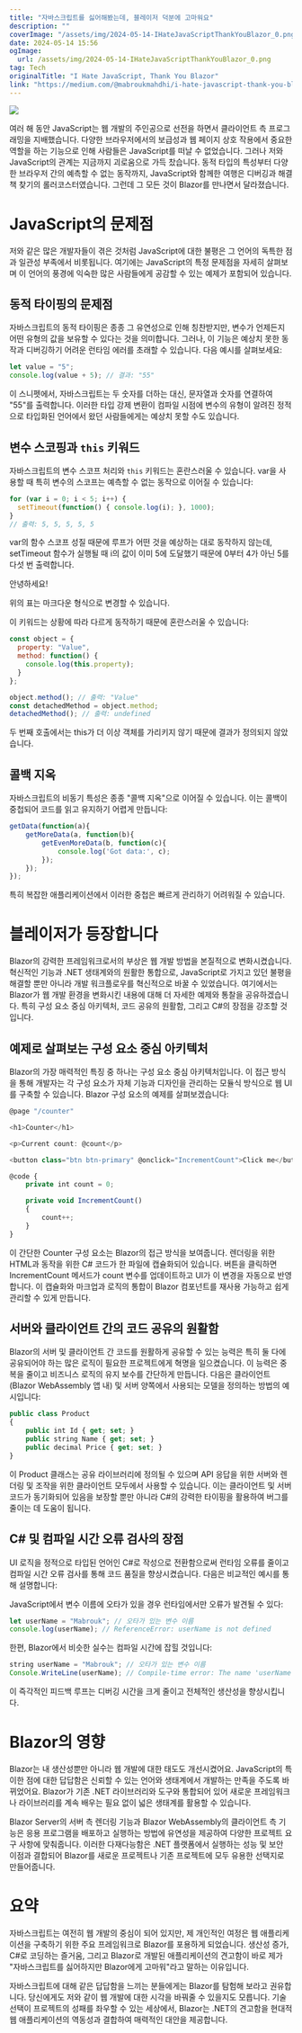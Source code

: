 ```yaml
---
title: "자바스크립트를 싫어해봤는데, 블레이저 덕분에 고마워요"
description: ""
coverImage: "/assets/img/2024-05-14-IHateJavaScriptThankYouBlazor_0.png"
date: 2024-05-14 15:56
ogImage: 
  url: /assets/img/2024-05-14-IHateJavaScriptThankYouBlazor_0.png
tag: Tech
originalTitle: "I Hate JavaScript, Thank You Blazor"
link: "https://medium.com/@mabroukmahdhi/i-hate-javascript-thank-you-blazor-8904333733bc"
---
```




<img src="/assets/img/2024-05-14-IHateJavaScriptThankYouBlazor_0.png" />

여러 해 동안 JavaScript는 웹 개발의 주인공으로 선전을 하면서 클라이언트 측 프로그래밍을 지배했습니다. 다양한 브라우저에서의 보급성과 웹 페이지 상호 작용에서 중요한 역할을 하는 기능으로 인해 사람들은 JavaScript를 떠날 수 없었습니다. 그러나 저와 JavaScript의 관계는 지금까지 괴로움으로 가득 찼습니다. 동적 타입의 특성부터 다양한 브라우저 간의 예측할 수 없는 동작까지, JavaScript와 함께한 여행은 디버깅과 해결책 찾기의 롤러코스터였습니다. 그런데 그 모든 것이 Blazor를 만나면서 달라졌습니다.

# JavaScript의 문제점

저와 같은 많은 개발자들이 겪은 것처럼 JavaScript에 대한 불평은 그 언어의 독특한 점과 일관성 부족에서 비롯됩니다. 여기에는 JavaScript의 특정 문제점을 자세히 살펴보며 이 언어의 풍경에 익숙한 많은 사람들에게 공감할 수 있는 예제가 포함되어 있습니다.




## 동적 타이핑의 문제점

자바스크립트의 동적 타이핑은 종종 그 유연성으로 인해 칭찬받지만, 변수가 언제든지 어떤 유형의 값을 보유할 수 있다는 것을 의미합니다. 그러나, 이 기능은 예상치 못한 동작과 디버깅하기 어려운 런타임 에러를 초래할 수 있습니다. 다음 예시를 살펴보세요:

```js
let value = "5";
console.log(value + 5); // 결과: "55"
```

이 스니펫에서, 자바스크립트는 두 숫자를 더하는 대신, 문자열과 숫자를 연결하여 "55"를 출력합니다. 이러한 타입 강제 변환이 컴파일 시점에 변수의 유형이 알려진 정적으로 타입화된 언어에서 왔던 사람들에게는 예상치 못할 수도 있습니다.



## 변수 스코핑과 `this` 키워드

자바스크립트의 변수 스코프 처리와 `this` 키워드는 혼란스러울 수 있습니다. var을 사용할 때 특히 변수의 스코프는 예측할 수 없는 동작으로 이어질 수 있습니다:

```js
for (var i = 0; i < 5; i++) {
  setTimeout(function() { console.log(i); }, 1000);
}
// 출력: 5, 5, 5, 5, 5
```

var의 함수 스코프 성질 때문에 루프가 어떤 것을 예상하는 대로 동작하지 않는데, setTimeout 함수가 실행될 때 i의 값이 이미 5에 도달했기 때문에 0부터 4가 아닌 5를 다섯 번 출력합니다.



안녕하세요! 

위의 표는 마크다운 형식으로 변경할 수 있습니다. 

이 키워드는 상황에 따라 다르게 동작하기 때문에 혼란스러울 수 있습니다:

```js
const object = {
  property: "Value",
  method: function() {
    console.log(this.property);
  }
};

object.method(); // 출력: "Value"
const detachedMethod = object.method;
detachedMethod(); // 출력: undefined
```

두 번째 호출에서는 this가 더 이상 객체를 가리키지 않기 때문에 결과가 정의되지 않았습니다.

## 콜백 지옥



자바스크립트의 비동기 특성은 종종 "콜백 지옥"으로 이어질 수 있습니다. 이는 콜백이 중첩되어 코드를 읽고 유지하기 어렵게 만듭니다:

```js
getData(function(a){
    getMoreData(a, function(b){
        getEvenMoreData(b, function(c){
            console.log('Got data:', c);
        });
    });
});
```

특히 복잡한 애플리케이션에서 이러한 중첩은 빠르게 관리하기 어려워질 수 있습니다.

# 블레이저가 등장합니다



Blazor의 강력한 프레임워크로서의 부상은 웹 개발 방법을 본질적으로 변화시켰습니다. 혁신적인 기능과 .NET 생태계와의 원활한 통합으로, JavaScript로 가지고 있던 불평을 해결할 뿐만 아니라 개발 워크플로우를 혁신적으로 바꿀 수 있었습니다. 여기에서는 Blazor가 웹 개발 환경을 변화시킨 내용에 대해 더 자세한 예제와 통찰을 공유하겠습니다. 특히 구성 요소 중심 아키텍처, 코드 공유의 원활함, 그리고 C#의 장점을 강조할 것입니다.

## 예제로 살펴보는 구성 요소 중심 아키텍처

Blazor의 가장 매력적인 특징 중 하나는 구성 요소 중심 아키텍처입니다. 이 접근 방식을 통해 개발자는 각 구성 요소가 자체 기능과 디자인을 관리하는 모듈식 방식으로 웹 UI를 구축할 수 있습니다. Blazor 구성 요소의 예제를 살펴보겠습니다:

```js
@page "/counter"

<h1>Counter</h1>

<p>Current count: @count</p>

<button class="btn btn-primary" @onclick="IncrementCount">Click me</button>

@code {
    private int count = 0;

    private void IncrementCount()
    {
        count++;
    }
}
```



이 간단한 Counter 구성 요소는 Blazor의 접근 방식을 보여줍니다. 렌더링을 위한 HTML과 동작을 위한 C# 코드가 한 파일에 캡슐화되어 있습니다. 버튼을 클릭하면 IncrementCount 메서드가 count 변수를 업데이트하고 UI가 이 변경을 자동으로 반영합니다. 이 캡슐화와 마크업과 로직의 통합이 Blazor 컴포넌트를 재사용 가능하고 쉽게 관리할 수 있게 만듭니다.

## 서버와 클라이언트 간의 코드 공유의 원활함

Blazor의 서버 및 클라이언트 간 코드를 원활하게 공유할 수 있는 능력은 특히 둘 다에 공유되어야 하는 많은 로직이 필요한 프로젝트에게 혁명을 일으켰습니다. 이 능력은 중복을 줄이고 비즈니스 로직의 유지 보수를 간단하게 만듭니다. 다음은 클라이언트 (Blazor WebAssembly 앱 내) 및 서버 양쪽에서 사용되는 모델을 정의하는 방법의 예시입니다:

```js
public class Product
{
    public int Id { get; set; }
    public string Name { get; set; }
    public decimal Price { get; set; }
}
```



이 Product 클래스는 공유 라이브러리에 정의될 수 있으며 API 응답을 위한 서버와 렌더링 및 조작을 위한 클라이언트 모두에서 사용할 수 있습니다. 이는 클라이언트 및 서버 코드가 동기화되어 있음을 보장할 뿐만 아니라 C#의 강력한 타이핑을 활용하여 버그를 줄이는 데 도움이 됩니다.

## C# 및 컴파일 시간 오류 검사의 장점

UI 로직을 정적으로 타입된 언어인 C#로 작성으로 전환함으로써 런타임 오류를 줄이고 컴파일 시간 오류 검사를 통해 코드 품질을 향상시켰습니다. 다음은 비교적인 예시를 통해 설명합니다:

JavaScript에서 변수 이름에 오타가 있을 경우 런타임에서만 오류가 발견될 수 있다:



```js
let userName = "Mabrouk"; // 오타가 있는 변수 이름
console.log(userName); // ReferenceError: userName is not defined
```

한편, Blazor에서 비슷한 실수는 컴파일 시간에 잡힐 것입니다:

```js
string userName = "Mabrouk"; // 오타가 있는 변수 이름
Console.WriteLine(userName); // Compile-time error: The name 'userName' does not exist in the current context
```

이 즉각적인 피드백 루프는 디버깅 시간을 크게 줄이고 전체적인 생산성을 향상시킵니다.



# Blazor의 영향

Blazor는 내 생산성뿐만 아니라 웹 개발에 대한 태도도 개선시켰어요. JavaScript의 특이한 점에 대한 답답함은 신뢰할 수 있는 언어와 생태계에서 개발하는 만족을 주도록 바뀌었어요. Blazor가 기존 .NET 라이브러리와 도구와 통합되어 있어 새로운 프레임워크나 라이브러리를 계속 배우는 필요 없이 넓은 생태계를 활용할 수 있습니다.

Blazor Server의 서버 측 렌더링 기능과 Blazor WebAssembly의 클라이언트 측 기능은 응용 프로그램을 배포하고 실행하는 방법에 유연성을 제공하여 다양한 프로젝트 요구 사항에 맞춰줍니다. 이러한 다재다능함은 .NET 플랫폼에서 실행하는 성능 및 보안 이점과 결합되어 Blazor를 새로운 프로젝트나 기존 프로젝트에 모두 유용한 선택지로 만들어줍니다.

# 요약



자바스크립트는 여전히 웹 개발의 중심이 되어 있지만, 제 개인적인 여정은 웹 애플리케이션을 구축하기 위한 주요 프레임워크로 Blazor를 포용하게 되었습니다. 생산성 증가, C#로 코딩하는 즐거움, 그리고 Blazor로 개발된 애플리케이션의 견고함이 바로 제가 "자바스크립트를 싫어하지만 Blazor에게 고마워"라고 말하는 이유입니다.

자바스크립트에 대해 같은 답답함을 느끼는 분들에게는 Blazor를 탐험해 보라고 권유합니다. 당신에게도 저와 같이 웹 개발에 대한 시각을 바꿔줄 수 있을지도 모릅니다. 기술 선택이 프로젝트의 성패를 좌우할 수 있는 세상에서, Blazor는 .NET의 견고함을 현대적 웹 애플리케이션의 역동성과 결합하여 매력적인 대안을 제공합니다.